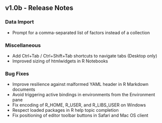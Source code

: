## v1.0b - Release Notes

### Data Import

* Prompt for a comma-separated list of factors instead of a collection

### Miscellaneous

* Add Ctrl+Tab / Ctrl+Shift+Tab shortcuts to navigate tabs (Desktop only)
* Improved sizing of htmlwidgets in R Notebooks

### Bug Fixes

* Improve resilience against malformed YAML header in R Markdown documents
* Avoid triggering active bindings in environments from the Environment pane
* Fix encoding of R_HOME, R_USER, and R_LIBS_USER on Windows
* Respect loaded packages in R help topic completion
* Fix positioning of editor toolbar buttons in Safari and Mac OS client

